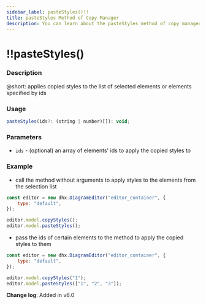 ```yaml
---
sidebar_label: pasteStyles()!!
title: pasteStyles Method of Copy Manager
description: You can learn about the pasteStyles method of copy manager in the documentation of the DHTMLX JavaScript Diagram library. Browse developer guides and API reference, try out code examples and live demos, and download a free 30-day evaluation version of DHTMLX Diagram.
---
```


# !!pasteStyles()

### Description

@short: applies copied styles to the list of selected elements or elements specified by ids

### Usage

~~~js
pasteStyles(ids?: (string | number)[]): void;
~~~

### Parameters

- `ids` - (optional) an array of elements' ids to apply the copied styles to

### Example

- call the method without arguments to apply styles to the elements from the selection list

~~~js {5-6}
const editor = new dhx.DiagramEditor("editor_container", { 
    type: "default", 
});

editor.model.copyStyles(); 
editor.model.pasteStyles(); 
~~~

- pass the ids of certain elements to the method to apply the copied styles to them

~~~js {5-6}
const editor = new dhx.DiagramEditor("editor_container", { 
    type: "default", 
});

editor.model.copyStyles("1");
editor.model.pasteStyles(["1", "2", "3"]); 
~~~

**Change log**: Added in v6.0